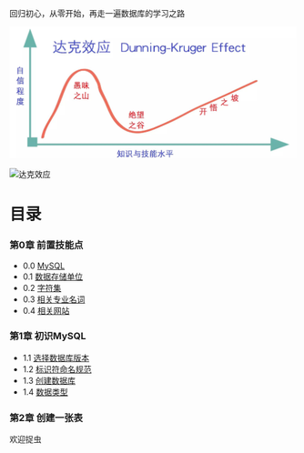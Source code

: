 回归初心，从零开始，再走一遍数据库的学习之路


![达克效应][img_github_url]


![达克效应](data:imagepng;base64,iVBORw0KGgoAAAANII=)

# 目录

### 第0章 前置技能点
- 0.0 [MySQL](Lession0/0.0-MySQL.md)
- 0.1 [数据存储单位](Lession0/0.1-数据存储单位.md)
- 0.2 [字符集](Lession0/0.2-字符集.md)
- 0.3 [相关专业名词](Lession0/0.3-相关专业名词.md)
- 0.4 [相关网站](Lession0/0.4-相关网站.md)

### 第1章 初识MySQL

- 1.1 [选择数据库版本](Lession1/1.1-选择数据库版本.md)
- 1.2 [标识符命名规范](Lession1/1.2-标识符命名规范.md)
- 1.3 [创建数据库](Lession1/1.3-创建数据库.md)
- 1.4 [数据类型](Lession1/1.4-数据类型.md)

### 第2章 创建一张表

欢迎捉虫


[img_github_url]:https://github.com/VVFIIT/mysql-tutorial/blob/master/Z/image/%E8%BE%BE%E5%85%8B%E6%95%88%E5%BA%94.jpg
